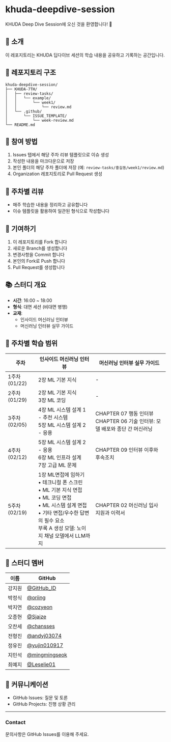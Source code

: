 # khuda-deepdive-session

KHUDA Deep Dive Session에 오신 것을 환영합니다! 🎉 

## 🚀 소개
이 레포지토리는 KHUDA 딥다이브 세션의 학습 내용을 공유하고 기록하는 공간입니다.

## 📁 레포지토리 구조
```
khuda-deepdive-session/
├── KHUDA-7TH/
│   ├── review-tasks/
│   │   └── example/
│   │       └── week1/
│   │           └── review.md
│   └── .github/
│       └── ISSUE_TEMPLATE/
│           └── week-review.md
└── README.md
```

## 🤝 참여 방법
1. Issues 탭에서 해당 주차 리뷰 템플릿으로 이슈 생성
2. 작성한 내용을 마크다운으로 저장
3. 본인 폴더의 해당 주차 폴더에 저장 (예: `review-tasks/홍길동/week1/review.md`)
4. Organization 레포지토리로 Pull Request 생성

## 📝 주차별 리뷰
- 매주 학습한 내용을 정리하고 공유합니다
- 이슈 템플릿을 활용하여 일관된 형식으로 작성합니다

## 🌟 기여하기
1. 이 레포지토리를 Fork 합니다
2. 새로운 Branch를 생성합니다
3. 변경사항을 Commit 합니다
4. 본인의 Fork로 Push 합니다
5. Pull Request를 생성합니다



## 📚 스터디 개요
- **시간**: 16:00 ~ 18:00
- **형식**: 대면 세션 (비대면 병행)
- **교재**:
  - 인사이드 머신러닝 인터뷰
  - 머신러닝 인터뷰 실무 가이드

## 📅 주차별 학습 범위
| 주차 | 인사이드 머신러닝 인터뷰 | 머신러닝 인터뷰 실무 가이드 |
|------|------------------------|--------------------------|
| 1주차 (01/22) | 2장 ML 기본 지식 | - |
| 2주차 (01/29) | 2장 ML 기본 지식<br>3장 ML 코딩 | - |
| 3주차 (02/05) | 4장 ML 시스템 설계 1 - 추천 시스템<br>5장 ML 시스템 설계 2 - 응용 | CHAPTER 07 행동 인터뷰<br>CHAPTER 06 기술 인터뷰: 모델 배포와 종단 간 머신러닝 |
| 4주차 (02/12) | 5장 ML 시스템 설계 2 - 응용<br>6장 ML 인프라 설계<br>7장 고급 ML 문제 | CHAPTER 09 인터뷰 이후와 후속조치 |
| 5주차 (02/19) | 1장 ML면접에 임하기<br>• 테크니컬 폰 스크린<br>• ML 기본 지식 면접<br>• ML 코딩 면접<br>• ML 시스템 설계 면접<br>• 기타 면접/우수한 답변의 필수 요소<br>부록 A 생성 모델: 노이지 채널 모델에서 LLM까지 | CHAPTER 02 머신러닝 입사 지원과 이력서 |

## 👥 스터디 멤버
| 이름 | GitHub |
|------|--------|
| 강지원 | [@GitHub_ID](https://github.com/GitHub_ID) |
| 박정식 | [@oriing](https://github.com/oriing) |
| 박지연 | [@cozyeon](https://github.com/cozyeon) |
| 오종현 | [@Sjaize](https://github.com/Sjaize) |
| 오찬세 | [@chansses](https://github.com/chansses) |
| 전형진 | [@andyj03074](https://github.com/andyj03074) |
| 정유진 | [@yujin010917](https://github.com/yujin010917) |
| 지민석 | [@mingmingseok](https://github.com/mingmingseok) |
| 최예지 | [@Leselie01](https://github.com/Leselie01) |


## 📢 커뮤니케이션
- GitHub Issues: 질문 및 토론
- GitHub Projects: 진행 상황 관리

---
### Contact
문의사항은 GitHub Issues를 이용해 주세요.